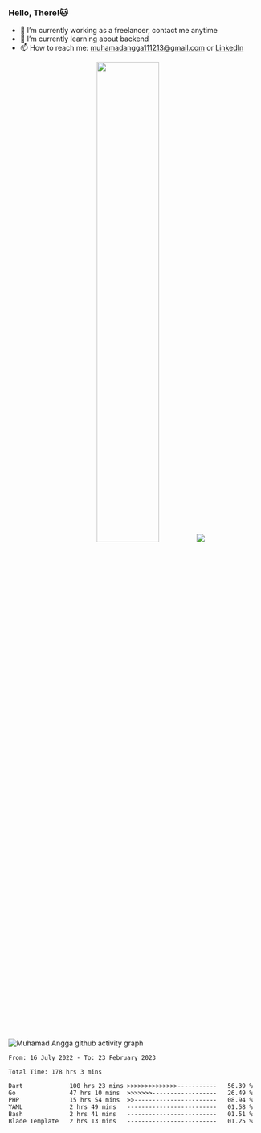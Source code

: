 
### Hello, There!🐱

- 🔭 I’m currently working as a freelancer, contact me anytime
- 🌱 I’m currently learning about backend
- 📫 How to reach me: [muhamadangga111213@gmail.com](mailto:muhamadangga111213@gmail.com) or [LinkedIn](https://www.linkedin.com/in/muhamad-angga)

<p align="center">
    <img width="49.5%" src="https://github-readme-stats.vercel.app/api?username=muhangga&count_private=true&theme=ocean_dark&show_icons=true" />
    &nbsp;
    <img src="https://github-readme-stats.vercel.app/api/top-langs/?username=muhangga&langs_count=8&layout=compact&theme=ocean_dark&show_icons=true" />
</p>

![Muhamad Angga github activity graph](https://github-readme-activity-graph.cyclic.app/graph?username=muhangga&custom_title=Angga&color=708090&theme=github-dark)


<!--START_SECTION:waka-->

```text
From: 16 July 2022 - To: 23 February 2023

Total Time: 178 hrs 3 mins

Dart             100 hrs 23 mins >>>>>>>>>>>>>>-----------   56.39 %
Go               47 hrs 10 mins  >>>>>>>------------------   26.49 %
PHP              15 hrs 54 mins  >>-----------------------   08.94 %
YAML             2 hrs 49 mins   -------------------------   01.58 %
Bash             2 hrs 41 mins   -------------------------   01.51 %
Blade Template   2 hrs 13 mins   -------------------------   01.25 %
```

<!--END_SECTION:waka-->
